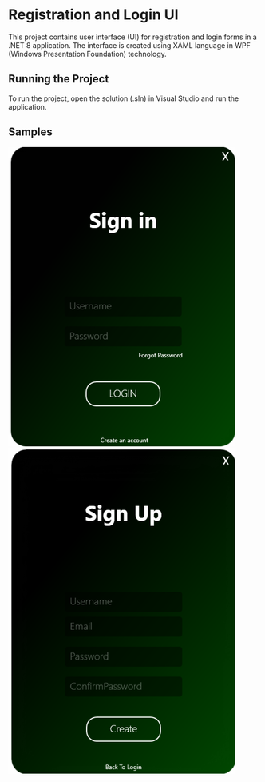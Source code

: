 # Registration and Login UI

This project contains user interface (UI) for registration and login forms in a .NET 8 application. 
The interface is created using XAML language in WPF (Windows Presentation Foundation) technology.

## Running the Project

To run the project, open the solution (.sln) in Visual Studio and run the application.

## Samples
![LoginUI](RegisterLoginUI/Media/LoginUI.png)
![RegisterUI](RegisterLoginUI/Media/RegisterUI.png)
